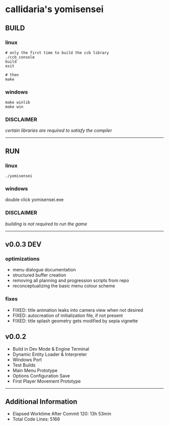 # callidaria's yomisensei
## BUILD
### linux
```
# only the first time to build the ccb library
./ccb_console
build
exit

# then
make
```
### windows
```
make winlib
make win
```
### DISCLAIMER
*certain libraries are required to satisfy the compiler*
***
## RUN
### linux
```
./yomisensei
```
### windows
double click yomisensei.exe
### DISCLAIMER
*building is not required to run the game*
***
## v0.0.3 DEV
### optimizations
- menu dialogue documentation
- structured buffer creation
- removing all planning and progression scripts from repo
- reconceptualizing the basic menu colour scheme

### fixes
- FIXED: title animation leaks into camera view when not desired
- FIXED: autocreation of initialization file, if not present
- FIXED: title splash geometry gets modified by sepia vignette

## v0.0.2
- Build in Dev Mode & Engine Terminal
- Dynamic Entity Loader & Interpreter
- Windows Port
- Test Builds
- Main Menu Prototype
- Options Configuration Save
- First Player Movement Prototype
***
## Additional Information
- Elapsed Worktime After Commit 120: 13h 53min
- Total Code Lines: 5166